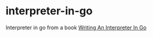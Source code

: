 # interpreter-in-go

Interpreter in go from a book [Writing An Interpreter In Go](https://interpreterbook.com)
